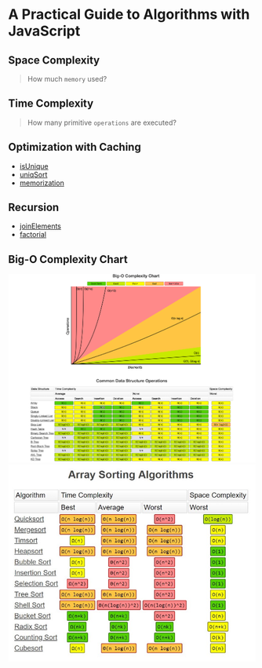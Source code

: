 # A Practical Guide to Algorithms with JavaScript

## Space Complexity

> How much `memory` used?

## Time Complexity

> How many primitive `operations` are executed?

## Optimization with Caching

- [isUnique](./Optimization/isUnique.js)
- [uniqSort](./Optimization/uniqSort.js)
- [memorization](./Optimization/memoization.js)

## Recursion

- [joinElements](./Recursion/joinElements.js)
- [factorial](./Recursion/factorial.js)

## Big-O Complexity Chart

![Big-O CheatSheet](./assets/Big-O-CheatSheet.png)
![Array Sorting Algorithms](./assets/Array-Sorting-Algorithms.jpeg)
